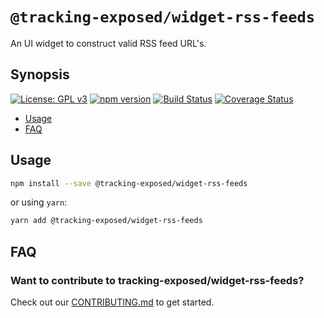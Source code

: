 # `@tracking-exposed/widget-rss-feeds`

An UI widget to construct valid RSS feed URL's.

## Synopsis

[![License: GPL v3](https://img.shields.io/badge/License-GPL%20v3-blue.svg)](https://www.gnu.org/licenses/gpl-3.0) [![npm version](https://img.shields.io/npm/v/@tracking-exposed/widget-rss-feeds.svg?style=flat)](https://www.npmjs.com/package/@tracking-exposed/widget-rss-feeds) [![Build Status](https://travis-ci.org/tracking-exposed/tracking-exposed.svg?branch=master)](https://travis-ci.org/tracking-exposed/tracking-exposed) [![Coverage Status](https://coveralls.io/repos/github/tracking-exposed/tracking-exposed/badge.svg)](https://coveralls.io/github/tracking-exposed/tracking-exposed)

- [Usage](#usage)
- [FAQ](#faq)

## Usage

```sh
npm install --save @tracking-exposed/widget-rss-feeds
```

or using `yarn`:

```sh
yarn add @tracking-exposed/widget-rss-feeds
```

## FAQ

### Want to contribute to tracking-exposed/widget-rss-feeds?

Check out our [CONTRIBUTING.md](../../CONTRIBUTING.md) to get started.
